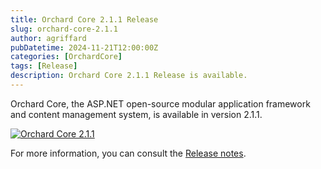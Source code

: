 ```yaml
---
title: Orchard Core 2.1.1 Release
slug: orchard-core-2.1.1
author: agriffard
pubDatetime: 2024-11-21T12:00:00Z
categories: [OrchardCore]
tags: [Release]
description: Orchard Core 2.1.1 Release is available.
---
```


Orchard Core, the ASP.NET open-source modular application framework and content management system, is available in version 2.1.1.

[![Orchard Core 2.1.1](https://opengraph.githubassets.com/72e0d37f9464ff527922f2ecaa2e4ae730c61f950c695b0141f9205680d5c876/OrchardCMS/OrchardCore/releases/tag/v2.1.1)](https://github.com/OrchardCMS/OrchardCore/releases/tag/v2.1.1)

For more information, you can consult the [Release notes](https://docs.orchardcore.net/en/latest/docs/releases/2.1.1/).
